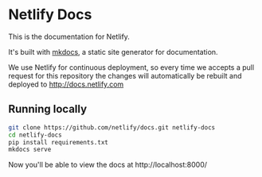 # Netlify Docs

This is the documentation for Netlify.

It's built with [mkdocs](mkdocs.org), a static site generator for documentation.

We use Netlify for continuous deployment, so every time we accepts a pull request for this repository the changes will automatically be rebuilt and deployed to http://docs.netlify.com

## Running locally

```bash
git clone https://github.com/netlify/docs.git netlify-docs
cd netlify-docs
pip install requirements.txt
mkdocs serve
```

Now you'll be able to view the docs at http://localhost:8000/
